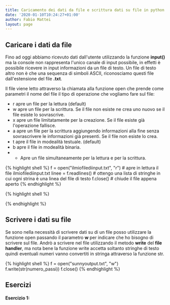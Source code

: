 ```yaml
---
title: Caricamento dei dati da file e scrittura dati su file in python
date: '2020-01-10T10:24:27+01:00'
author: Fabio Mattei
layout: page
---
```


## Caricare i dati da file

Fino ad oggi abbiamo ricevuto dati dall'utente utilizzando la funzione **input()** ma la console non rappresenta l'unico canale di input possibile, in effetti è possibile ricevere in input informazioni da un file di testo. Un file di testo altro non è che una sequenza di simboli ASCII, riconosciamo questi file dall'estensione del file **.txt**.

Il file viene letto attraverso la chiamata alla funzione open che prende come parametri il nome del file il tipo di operazione che vogliamo fare sul file:

* r apre un file per la lettura (default)
* w apre un file per la scrittura. Se il file non esiste ne crea uno nuovo se il file esiste lo sovrascrive.
* x apre un file limitatamente per la creazione. Se il file esiste già l'operazione fallisce.
* a apre un file per la scrittura aggiungendo informazioni alla fine senza sovrascrivere le informazioni già presenti. Se il file non esiste lo crea.
* t apre il file in modealità testuale. (default)		
* b apre il file in modealità binaria.		
* + Apre un file simultaneamente per la lettura e per la scrittura.

{% highlight shell %}
f = open("ilmiofilediinput.txt", "r")  # apre in lettura il file ilmiofilediinput.txt
linee = f.readlines()                  # ottengo una lista di stringhe in cui ogni strina è una linea del file di testo
f.close()                              # chiude il file appena aperto
{% endhighlight %}


{% highlight shell %}

{% endhighlight %}


## Scrivere i dati su file

Se sono nella necessità di scrivere dati su di un file posso utilizzare la funzione open passando il parametro **w** per indicare che ho bisogno di scrivere sul file.
Andrò a scrivere nel file utilizzando il metodo **write** del **file handler**, ma nota bene la funzione write accetta soltanto stringhe di testo quindi eventuali numeri vanno convertiti in stringa attraverso la funzione str.

{% highlight shell %}
f = open("sunnyoutput.txt", "w")
f.write(str(numero_passi))
f.close()
{% endhighlight %}

## Esercizi 

#### Esercizio 1:


